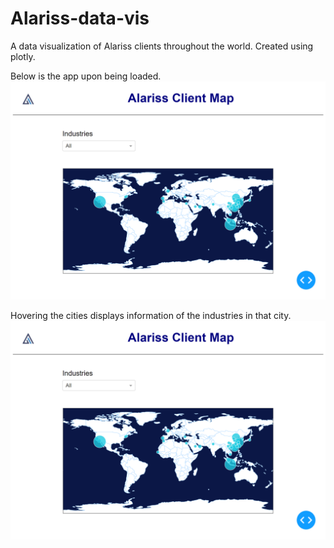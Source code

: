 # Alariss-data-vis
A data visualization of Alariss clients throughout the world. Created using plotly.

Below is the app upon being loaded.
![](ui-screenshot.PNG)

Hovering the cities displays information of the industries in that city.
![](ui-screenshot.PNG)
